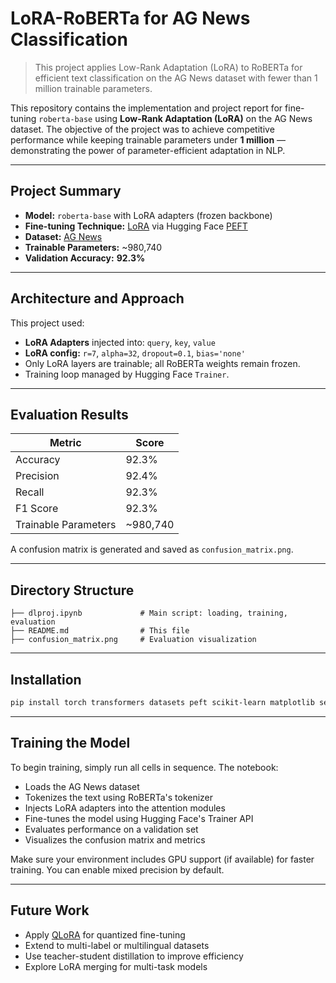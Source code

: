 
# LoRA-RoBERTa for AG News Classification

> This project applies Low-Rank Adaptation (LoRA) to RoBERTa for efficient text classification on the AG News dataset with fewer than 1 million trainable parameters.

This repository contains the implementation and project report for fine-tuning `roberta-base` using **Low-Rank Adaptation (LoRA)** on the AG News dataset. The objective of the project was to achieve competitive performance while keeping trainable parameters under **1 million** — demonstrating the power of parameter-efficient adaptation in NLP.

---

## Project Summary

- **Model:** `roberta-base` with LoRA adapters (frozen backbone)
- **Fine-tuning Technique:** [LoRA](https://arxiv.org/abs/2106.09685) via Hugging Face [PEFT](https://github.com/huggingface/peft)
- **Dataset:** [AG News](https://huggingface.co/datasets/ag_news)
- **Trainable Parameters:** ~980,740
- **Validation Accuracy:** **92.3%**

---

## Architecture and Approach

This project used:
- **LoRA Adapters** injected into: `query`, `key`, `value`
- **LoRA config:** `r=7`, `alpha=32`, `dropout=0.1`, `bias='none'`
- Only LoRA layers are trainable; all RoBERTa weights remain frozen.
- Training loop managed by Hugging Face `Trainer`.

---

## Evaluation Results

| Metric               | Score     |
|----------------------|-----------|
| Accuracy             | 92.3%     |
| Precision            | 92.4%     |
| Recall               | 92.3%     |
| F1 Score             | 92.3%     |
| Trainable Parameters | ~980,740  |

A confusion matrix is generated and saved as `confusion_matrix.png`.

---

## Directory Structure

```
├── dlproj.ipynb             # Main script: loading, training, evaluation
├── README.md                # This file
├── confusion_matrix.png     # Evaluation visualization  
```

---

## Installation

```bash
pip install torch transformers datasets peft scikit-learn matplotlib seaborn
```
---
## Training the Model

To begin training, simply run all cells in sequence. The notebook:
- Loads the AG News dataset
- Tokenizes the text using RoBERTa's tokenizer
- Injects LoRA adapters into the attention modules
- Fine-tunes the model using Hugging Face's Trainer API
- Evaluates performance on a validation set
- Visualizes the confusion matrix and metrics

Make sure your environment includes GPU support (if available) for faster training. You can enable mixed precision by default.

---

## Future Work

- Apply [QLoRA](https://arxiv.org/abs/2305.14314) for quantized fine-tuning
- Extend to multi-label or multilingual datasets
- Use teacher-student distillation to improve efficiency
- Explore LoRA merging for multi-task models
